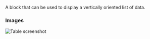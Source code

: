 A block that can be used to display a vertically oriented list of data.

### Images

![Table screenshot](https://gitlab.com/appsemble/appsemble/-/raw/0.34.15-test.1/config/assets/list.png)
